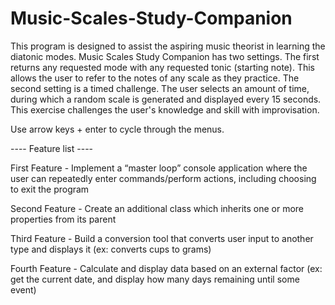 # Music-Scales-Study-Companion

This program is designed to assist the aspiring music theorist in learning the diatonic modes. Music Scales Study Companion has two settings. The first returns any requested mode with any requested tonic (starting note). This allows the user to refer to the notes of any scale as they practice. The second setting is a timed challenge. The user selects an amount of time, during which a random scale is generated and displayed every 15 seconds. This exercise challenges the user's knowledge and skill with improvisation. 

Use arrow keys + enter to cycle through the menus.


 ---- Feature list ----

First Feature - Implement a “master loop” console application where the user can repeatedly enter commands/perform actions, including choosing to exit the program

Second Feature - Create an additional class which inherits one or more properties from its parent

Third Feature - Build a conversion tool that converts user input to another type and displays it (ex: converts cups to grams)

Fourth Feature - Calculate and display data based on an external factor (ex: get the current date, and display how many days remaining until some event)
